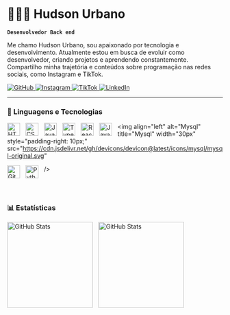 # 👨🏾‍💻 Hudson Urbano

**`Desenvolvedor Back end`**

Me chamo Hudson Urbano, sou apaixonado por tecnologia e desenvolvimento. Atualmente estou em busca de evoluir como desenvolvedor, criando projetos e aprendendo constantemente. Compartilho minha trajetória e conteúdos sobre programação nas redes sociais, como Instagram e TikTok.

<p align="left">
    <a href="https://github.com/Hudson-Urbano/Hudson-Urbano">
        <img 
            alt="GitHub" 
            title="Veja meu GitHub" 
            src="https://img.shields.io/badge/GitHub-Hudson--Urbano-181717?style=for-the-badge&logo=github&logoColor=white"
        />
    </a>
    <a href="https://www.instagram.com/0hudson_dev?igsh=OGVsNWh4OHpoNnlv&utm_source=qr">
        <img 
            alt="Instagram" 
            title="Siga no Instagram" 
            src="https://img.shields.io/badge/Instagram-0hudson__dev-E4405F?style=for-the-badge&logo=instagram&logoColor=white"
        />
    </a>
    <a href="https://www.tiktok.com/@hudson_dev?_t=ZM-8wDDnNijKEQ&_r=1">
        <img 
            alt="TikTok" 
            title="Siga no TikTok" 
            src="https://img.shields.io/badge/TikTok-hudson__dev-000000?style=for-the-badge&logo=tiktok&logoColor=white"
        />
    </a>
    <a href="https://www.linkedin.com/in/hudsonurbano">
        <img 
            alt="LinkedIn" 
            title="Conecte-se no LinkedIn" 
            src="https://img.shields.io/badge/LinkedIn-hudsonurbano-0A66C2?style=for-the-badge&logo=linkedin&logoColor=white"
        />
    </a>
</p>

---

### 🤖 Linguagens e Tecnologias

<img 
    align="left" 
    alt="HTML"
    title="HTML" 
    width="30px" 
    style="padding-right: 10px;" 
    src="https://cdn.jsdelivr.net/gh/devicons/devicon@latest/icons/html5/html5-original.svg" 
/>
<img 
    align="left" 
    alt="CSS" 
    title="CSS"
    width="30px" 
    style="padding-right: 10px;" 
    src="https://cdn.jsdelivr.net/gh/devicons/devicon@latest/icons/css3/css3-original.svg" 
/>
<img 
    align="left" 
    alt="JavaScript" 
    title="JavaScript"
    width="30px" 
    style="padding-right: 10px;" 
    src="https://cdn.jsdelivr.net/gh/devicons/devicon@latest/icons/javascript/javascript-original.svg" 
/>
<img 
    align="left" 
    alt="TypeScript"
    title="TypeScript" 
    width="30px" 
    style="padding-right: 10px;" 
    src="https://cdn.jsdelivr.net/gh/devicons/devicon@latest/icons/typescript/typescript-original.svg" 
/>
<img 
    align="left" 
    alt="React"
    title="React" 
    width="30px" 
    style="padding-right: 10px;" 
    src="https://cdn.jsdelivr.net/gh/devicons/devicon@latest/icons/react/react-original.svg" 
/>
<img 
    align="left" 
    alt="Java" 
    title="Java"
    width="30px" 
    style="padding-right: 10px;" 
    src="https://cdn.jsdelivr.net/gh/devicons/devicon@latest/icons/java/java-original.svg"
    />      
    
<img 
    align="left" 
    alt="Mysql"
    title="Mysql" 
    width="30px" 
    style="padding-right: 10px;" 
    src="https://cdn.jsdelivr.net/gh/devicons/devicon@latest/icons/mysql/mysql-original.svg"    
    
/>
<img 
    align="left" 
    alt="Git" 
    title="Git"
    width="30px" 
    style="padding-right: 10px;" 
    src="https://cdn.jsdelivr.net/gh/devicons/devicon@latest/icons/git/git-original.svg" 
/>
<img 
    align="left" 
    alt="Python" 
    title="Python"
    width="30px" 
    style="padding-right: 10px;" 
    src="https://cdn.jsdelivr.net/gh/devicons/devicon@latest/icons/python/python-original.svg" 
/>

<br/>
<br/>

### 📊 Estatísticas

<p>
  <img 
    align="left" 
    alt="GitHub Stats" 
    height="200" 
    style="padding-right: 10px;" 
    src="https://github-readme-stats.vercel.app/api?username=Larissakich&show_icons=true&theme=tokyonight&include_all_commits=true&locale=pt-br" 
  />

<img 
      align="left" 
      alt="GitHub Stats" 
      height="200" 
      src="https://github-readme-stats.vercel.app/api/top-langs/?username=larissakich&theme=tokyonight&layout=compact&custom_title=Tecnologias&langs_count=9" 
  />

</p>
